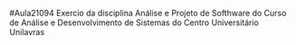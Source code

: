 #Aula21094
Exercio da disciplina Análise e Projeto de Softhware do Curso de Análise e Desenvolvimento  de Sistemas do Centro Universitário Unilavras
